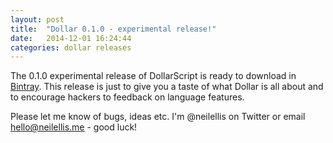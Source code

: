 ```yaml
---
layout: post
title:  "Dollar 0.1.0 - experimental release!"
date:   2014-12-01 16:24:44
categories: dollar releases
---
```


The 0.1.0 experimental release of DollarScript is ready to download in [Bintray](https://bintray.com/neilellis/dollar/dollar-runtime-osx/0.1.0/view/files). This release is just to give you a taste of what Dollar is all about and to encourage hackers to feedback on language features.

Please let me know of bugs, ideas etc. I'm @neilellis on Twitter or email hello@neilellis.me - good luck!



